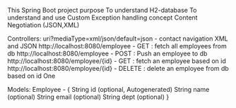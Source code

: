 This Spring Boot project purpose
    To understand H2-database
    To understand and use Custom Exception handling concept
    Content Negotiation (JSON,XML)

Controllers:
    uri?mediaType=xml/json/default=json - contact navigation XML and JSON
    http://localhost:8080/employee  - GET : fetch all employees from db
    http://localhost:8080/employee  - POST : Push an employee to db
    http://localhost:8080/employee/{id}  - GET : fetch an employee based on id 
    http://localhost:8080/employee/{id}  - DELETE : delete an employee from db based on id
    One 

Models:
    Employee - {
        String id (optional, Autogenerated)
        String name (optional)
        String email (optional)
        String dept (optional)
    }
